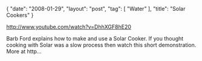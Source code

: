 {
   "date": "2008-01-29",
   "layout": "post",
   "tag": [
      "Water"
   ],
   "title": "Solar Cookers"
}

http://www.youtube.com/watch?v=DhhXGF8hE20  

Barb Ford explains how to make and use a Solar Cooker. If you thought cooking with Solar was a slow process then watch this short demonstration. More at http...